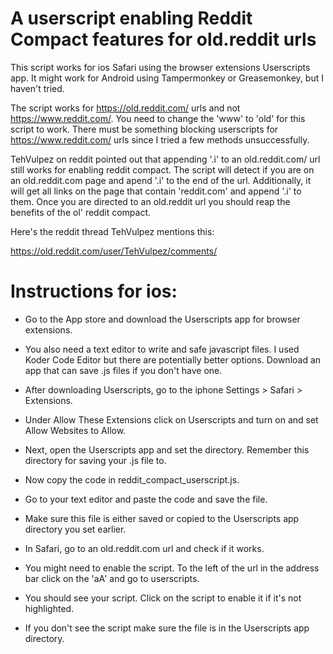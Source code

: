 # A userscript enabling Reddit Compact features for old.reddit urls
This script works for ios Safari using the browser extensions Userscripts app. It might work for Android using Tampermonkey or Greasemonkey, but I haven't tried.

The script works for https://old.reddit.com/ urls and not https://www.reddit.com/. You need to change the 'www' to 'old' for this script to work. There must be something blocking userscripts for https://www.reddit.com/ urls since I tried a few methods unsuccessfully.

TehVulpez on reddit pointed out that appending '.i' to an old.reddit.com/ url still works for enabling reddit compact. The script will detect if you are on an old.reddit.com page and apend '.i' to the end of the url. Additionally, it will get all links on the page that contain 'reddit.com' and append '.i' to them. Once you are directed to an old.reddit url you should reap the benefits of the ol' reddit compact.

Here's the reddit thread TehVulpez mentions this:

https://old.reddit.com/user/TehVulpez/comments/

# Instructions for ios:
- Go to the App store and download the Userscripts app for browser extensions.

- You also need a text editor to write and safe javascript files. I used Koder Code Editor but there are potentially better options. Download an app that can save .js files if you don't have one.

- After downloading Userscripts, go to the iphone Settings > Safari > Extensions.

- Under Allow These Extensions click on Userscripts and turn on and set Allow Websites to Allow.

- Next, open the Userscripts app and set the directory. Remember this directory for saving your .js file to.

- Now copy the code in reddit_compact_userscript.js.

- Go to your text editor and paste the code and save the file.

- Make sure this file is either saved or copied to the Userscripts app directory you set earlier.

- In Safari, go to an old.reddit.com url and check if it works.

- You might need to enable the script. To the left of the url in the address bar click on the 'aA' and go to userscripts.

- You should see your script. Click on the script to enable it if it's not highlighted.

- If you don't see the script make sure the file is in the Userscripts app directory.



